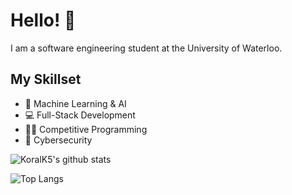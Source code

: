 # Hello! 👋
I am a software engineering student at the University of Waterloo.

## My Skillset
- 🤖 Machine Learning & AI
- 💻 Full-Stack Development
- 👨‍💻 Competitive Programming
- 🔐 Cybersecurity

![KoralK5's github stats](https://github-readme-stats.vercel.app/api?username=KoralK5&show_icons=true&theme=solarized-dark)

![Top Langs](https://github-readme-stats.vercel.app/api/top-langs/?username=KoralK5&show_icons=true&theme=solarized-dark)


